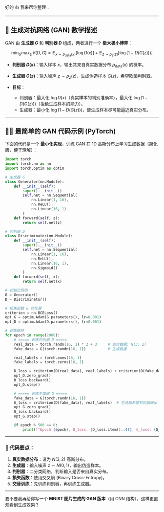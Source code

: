 好的 👍 我来帮你整理：

---

## 📘 生成对抗网络 (GAN) 数学描述

GAN 由 **生成器 $G$** 和 **判别器 $D$** 组成，两者进行一个 **极大极小博弈**：

$$
\min_G \max_D V(D, G) = \mathbb{E}_{x \sim p_{\text{data}}(x)}[\log D(x)] + \mathbb{E}_{z \sim p_z(z)}[\log(1 - D(G(z)))]
$$

* **判别器 $D(x)$**：输入样本 $x$，输出其来自真实数据分布 $p_{\text{data}}(x)$ 的概率。
* **生成器 $G(z)$**：输入噪声 $z \sim p_z(z)$，生成伪造样本 $G(z)$，希望欺骗判别器。
* **目标**：

  * 判别器：最大化 $\log D(x)$（真实样本的判别准确率），最大化 $\log(1 - D(G(z)))$（拒绝生成样本的能力）。
  * 生成器：最小化 $\log(1 - D(G(z)))$，使生成样本尽可能逼近真实分布。

---

## 🧑‍💻 最简单的 GAN 代码示例 (PyTorch)

下面的代码是一个 **最小化实现**，训练 GAN 在 1D 高斯分布上学习生成数据（简化版，便于理解）：

```python
import torch
import torch.nn as nn
import torch.optim as optim

# 生成器 G
class Generator(nn.Module):
    def __init__(self):
        super().__init__()
        self.net = nn.Sequential(
            nn.Linear(1, 16),
            nn.ReLU(),
            nn.Linear(16, 1)
        )
    def forward(self, z):
        return self.net(z)

# 判别器 D
class Discriminator(nn.Module):
    def __init__(self):
        super().__init__()
        self.net = nn.Sequential(
            nn.Linear(1, 16),
            nn.ReLU(),
            nn.Linear(16, 1),
            nn.Sigmoid()
        )
    def forward(self, x):
        return self.net(x)

# 初始化网络
G = Generator()
D = Discriminator()

# 损失函数 & 优化器
criterion = nn.BCELoss()
opt_G = optim.Adam(G.parameters(), lr=0.001)
opt_D = optim.Adam(D.parameters(), lr=0.001)

# 训练循环
for epoch in range(2000):
    # ===== 训练判别器 D =====
    real_data = torch.randn(16, 1) * 2 + 3     # 真实数据: N(3, 2)
    fake_data = G(torch.randn(16, 1))          # 生成数据

    real_labels = torch.ones(16, 1)
    fake_labels = torch.zeros(16, 1)

    D_loss = criterion(D(real_data), real_labels) + criterion(D(fake_data.detach()), fake_labels)
    opt_D.zero_grad()
    D_loss.backward()
    opt_D.step()

    # ===== 训练生成器 G =====
    fake_data = G(torch.randn(16, 1))
    G_loss = criterion(D(fake_data), real_labels)  # 生成器希望判别器输出 1
    opt_G.zero_grad()
    G_loss.backward()
    opt_G.step()

    if epoch % 500 == 0:
        print(f"Epoch {epoch}, D_loss: {D_loss.item():.4f}, G_loss: {G_loss.item():.4f}")
```

---

### 🔑 代码要点：

1. **真实数据分布**：设为 $N(3, 2)$ 高斯分布。
2. **生成器**：输入噪声 $z \sim N(0, 1)$，输出伪造样本。
3. **判别器**：二分类网络，判断输入是否来自真实分布。
4. **损失函数**：使用交叉熵 (Binary Cross-Entropy)。
5. **交替训练**：先训练判别器，再训练生成器。

---

要不要我再给你写一个 **MNIST 图片生成的 GAN 版本**（用 CNN 结构），这样更直观看到生成效果？
